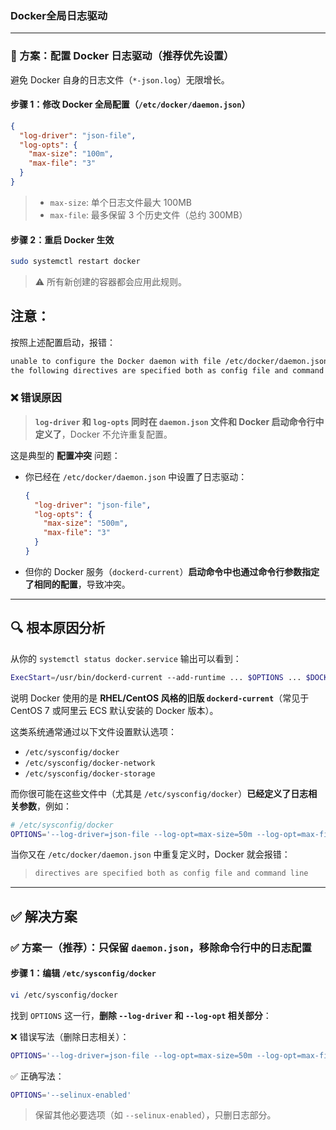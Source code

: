 ### Docker全局日志驱动

------

### 🔧 方案：配置 Docker 日志驱动（推荐优先设置）

避免 Docker 自身的日志文件（`*-json.log`）无限增长。

#### 步骤 1：修改 Docker 全局配置（`/etc/docker/daemon.json`）

```json
{
  "log-driver": "json-file",
  "log-opts": {
    "max-size": "100m",
    "max-file": "3"
  }
}
```

> - `max-size`: 单个日志文件最大 100MB
> - `max-file`: 最多保留 3 个历史文件（总约 300MB）

#### 步骤 2：重启 Docker 生效

```bash
sudo systemctl restart docker
```

> ⚠️ 所有新创建的容器都会应用此规则。



## 注意：

按照上述配置启动，报错：

```bash
unable to configure the Docker daemon with file /etc/docker/daemon.json: 
the following directives are specified both as config file and command line or config file: log-driver, log-opts
```

### ❌ 错误原因

> **`log-driver` 和 `log-opts` 同时在 `daemon.json` 文件和 Docker 启动命令行中定义了**，Docker 不允许重复配置。

这是典型的 **配置冲突** 问题：

- 你已经在 `/etc/docker/daemon.json` 中设置了日志驱动：

  ```json
  {
    "log-driver": "json-file",
    "log-opts": {
      "max-size": "500m",
      "max-file": "3"
    }
  }
  ```

- 但你的 Docker 服务（`dockerd-current`）**启动命令中也通过命令行参数指定了相同的配置**，导致冲突。

------

## 🔍 根本原因分析

从你的 `systemctl status docker.service` 输出可以看到：

```bash
ExecStart=/usr/bin/dockerd-current --add-runtime ... $OPTIONS ... $DOCKER_STORAGE_OPTIONS ... $ADD_REGISTRY ... $REGISTRIES
```

说明 Docker 使用的是 **RHEL/CentOS 风格的旧版 `dockerd-current`**（常见于 CentOS 7 或阿里云 ECS 默认安装的 Docker 版本）。

这类系统通常通过以下文件设置默认选项：

- `/etc/sysconfig/docker`
- `/etc/sysconfig/docker-network`
- `/etc/sysconfig/docker-storage`

而你很可能在这些文件中（尤其是 `/etc/sysconfig/docker`）**已经定义了日志相关参数**，例如：

```bash
# /etc/sysconfig/docker
OPTIONS='--log-driver=json-file --log-opt=max-size=50m --log-opt=max-file=3'
```

当你又在 `/etc/docker/daemon.json` 中重复定义时，Docker 就会报错：

> ```bash
> directives are specified both as config file and command line
> ```

------

## ✅ 解决方案

### ✅ 方案一（推荐）：**只保留 `daemon.json`，移除命令行中的日志配置**

#### 步骤 1：编辑 `/etc/sysconfig/docker`

```bash
vi /etc/sysconfig/docker
```

找到 `OPTIONS` 这一行，**删除 `--log-driver` 和 `--log-opt` 相关部分**：

❌ 错误写法（删除日志相关）：

```bash
OPTIONS='--log-driver=json-file --log-opt=max-size=50m --log-opt=max-file=3 --selinux-enabled'
```

✅ 正确写法：

```bash
OPTIONS='--selinux-enabled'
```

> 保留其他必要选项（如 `--selinux-enabled`），只删日志部分。